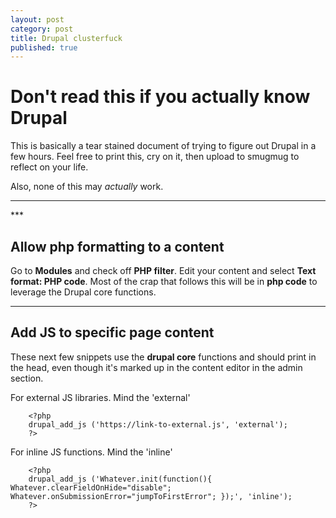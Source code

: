 ```yaml
---
layout: post
category: post
title: Drupal clusterfuck
published: true
---
```


# Don't read this if you actually know Drupal #

This is basically a tear stained document of trying to figure out Drupal in a few hours. Feel free to print this, cry on it, then upload to smugmug to reflect on your life.

Also, none of this may *actually* work.

<hr class="rule">
***

## Allow php formatting to a content ##

Go to **Modules** and check off **PHP filter**. Edit your content and select **Text format: PHP code**. Most of the crap that follows this will be in **php code** to leverage the Drupal core functions. 

***

## Add JS to specific page content

These next few snippets use the **drupal core** functions and should print in the head, even though it's marked up in the content editor in the admin section.

For external JS libraries. Mind the 'external'

		<?php
		drupal_add_js ('https://link-to-external.js', 'external');
		?>
        
For inline JS functions. Mind the 'inline'

		<?php
		drupal_add_js ('Whatever.init(function(){ Whatever.clearFieldOnHide="disable"; 					Whatever.onSubmissionError="jumpToFirstError"; });', 'inline');
        ?>
        

